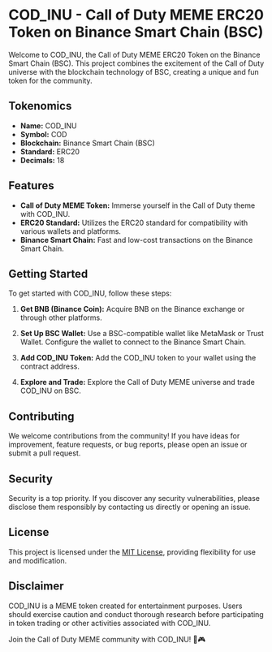 # COD_INU - Call of Duty MEME ERC20 Token on Binance Smart Chain (BSC)

Welcome to COD_INU, the Call of Duty MEME ERC20 Token on the Binance Smart Chain (BSC). This project combines the excitement of the Call of Duty universe with the blockchain technology of BSC, creating a unique and fun token for the community.

## Tokenomics

- **Name:** COD_INU
- **Symbol:** COD
- **Blockchain:** Binance Smart Chain (BSC)
- **Standard:** ERC20
- **Decimals:** 18

## Features

- **Call of Duty MEME Token:** Immerse yourself in the Call of Duty theme with COD_INU.
- **ERC20 Standard:** Utilizes the ERC20 standard for compatibility with various wallets and platforms.
- **Binance Smart Chain:** Fast and low-cost transactions on the Binance Smart Chain.

## Getting Started

To get started with COD_INU, follow these steps:

1. **Get BNB (Binance Coin):**
   Acquire BNB on the Binance exchange or through other platforms.

2. **Set Up BSC Wallet:**
   Use a BSC-compatible wallet like MetaMask or Trust Wallet. Configure the wallet to connect to the Binance Smart Chain.

3. **Add COD_INU Token:**
   Add the COD_INU token to your wallet using the contract address.

4. **Explore and Trade:**
   Explore the Call of Duty MEME universe and trade COD_INU on BSC.



## Contributing

We welcome contributions from the community! If you have ideas for improvement, feature requests, or bug reports, please open an issue or submit a pull request.

## Security

Security is a top priority. If you discover any security vulnerabilities, please disclose them responsibly by contacting us directly or opening an issue.

## License

This project is licensed under the [MIT License](LICENSE), providing flexibility for use and modification.

## Disclaimer

COD_INU is a MEME token created for entertainment purposes. Users should exercise caution and conduct thorough research before participating in token trading or other activities associated with COD_INU.

Join the Call of Duty MEME community with COD_INU! 🚀🎮
